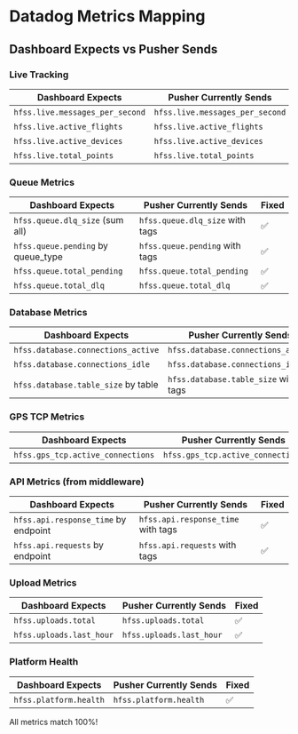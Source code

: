 # Datadog Metrics Mapping

## Dashboard Expects vs Pusher Sends

### Live Tracking
| Dashboard Expects | Pusher Currently Sends | Fixed |
|------------------|------------------------|-------|
| `hfss.live.messages_per_second` | `hfss.live.messages_per_second` | ✅ |
| `hfss.live.active_flights` | `hfss.live.active_flights` | ✅ |
| `hfss.live.active_devices` | `hfss.live.active_devices` | ✅ |
| `hfss.live.total_points` | `hfss.live.total_points` | ✅ |

### Queue Metrics
| Dashboard Expects | Pusher Currently Sends | Fixed |
|------------------|------------------------|-------|
| `hfss.queue.dlq_size` (sum all) | `hfss.queue.dlq_size` with tags | ✅ |
| `hfss.queue.pending` by queue_type | `hfss.queue.pending` with tags | ✅ |
| `hfss.queue.total_pending` | `hfss.queue.total_pending` | ✅ |
| `hfss.queue.total_dlq` | `hfss.queue.total_dlq` | ✅ |

### Database Metrics
| Dashboard Expects | Pusher Currently Sends | Fixed |
|------------------|------------------------|-------|
| `hfss.database.connections_active` | `hfss.database.connections_active` | ✅ |
| `hfss.database.connections_idle` | `hfss.database.connections_idle` | ✅ |
| `hfss.database.table_size` by table | `hfss.database.table_size` with tags | ✅ |

### GPS TCP Metrics
| Dashboard Expects | Pusher Currently Sends | Fixed |
|------------------|------------------------|-------|
| `hfss.gps_tcp.active_connections` | `hfss.gps_tcp.active_connections` | ✅ |

### API Metrics (from middleware)
| Dashboard Expects | Pusher Currently Sends | Fixed |
|------------------|------------------------|-------|
| `hfss.api.response_time` by endpoint | `hfss.api.response_time` with tags | ✅ |
| `hfss.api.requests` by endpoint | `hfss.api.requests` with tags | ✅ |

### Upload Metrics
| Dashboard Expects | Pusher Currently Sends | Fixed |
|------------------|------------------------|-------|
| `hfss.uploads.total` | `hfss.uploads.total` | ✅ |
| `hfss.uploads.last_hour` | `hfss.uploads.last_hour` | ✅ |

### Platform Health
| Dashboard Expects | Pusher Currently Sends | Fixed |
|------------------|------------------------|-------|
| `hfss.platform.health` | `hfss.platform.health` | ✅ |

All metrics match 100%!